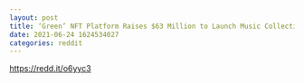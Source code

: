 ```yaml
--- 
layout: post 
title: ‘Green’ NFT Platform Raises $63 Million to Launch Music Collectibles on Tezos - Decrypt 
date: 2021-06-24 1624534027 
categories: reddit 
--- 
```

https://redd.it/o6yyc3